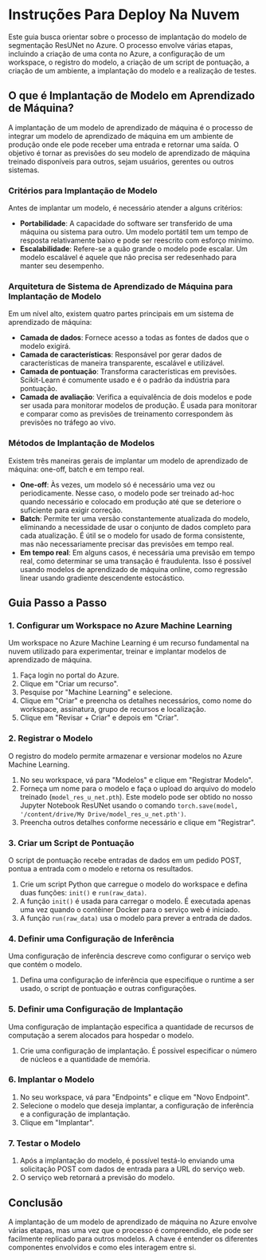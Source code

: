 # Instruções Para Deploy Na Nuvem

Este guia busca orientar sobre o processo de implantação do modelo de segmentação ResUNet no Azure. O processo envolve várias etapas, incluindo a criação de uma conta no Azure, a configuração de um workspace, o registro do modelo, a criação de um script de pontuação, a criação de um ambiente, a implantação do modelo e a realização de testes.

## O que é Implantação de Modelo em Aprendizado de Máquina?

A implantação de um modelo de aprendizado de máquina é o processo de integrar um modelo de aprendizado de máquina em um ambiente de produção onde ele pode receber uma entrada e retornar uma saída. O objetivo é tornar as previsões do seu modelo de aprendizado de máquina treinado disponíveis para outros, sejam usuários, gerentes ou outros sistemas.

### Critérios para Implantação de Modelo

Antes de implantar um modelo, é necessário atender a alguns critérios:

- **Portabilidade**: A capacidade do software ser transferido de uma máquina ou sistema para outro. Um modelo portátil tem um tempo de resposta relativamente baixo e pode ser reescrito com esforço mínimo.
- **Escalabilidade**: Refere-se a quão grande o modelo pode escalar. Um modelo escalável é aquele que não precisa ser redesenhado para manter seu desempenho.

### Arquitetura de Sistema de Aprendizado de Máquina para Implantação de Modelo

Em um nível alto, existem quatro partes principais em um sistema de aprendizado de máquina:

- **Camada de dados**: Fornece acesso a todas as fontes de dados que o modelo exigirá.
- **Camada de características**: Responsável por gerar dados de características de maneira transparente, escalável e utilizável.
- **Camada de pontuação**: Transforma características em previsões. Scikit-Learn é comumente usado e é o padrão da indústria para pontuação.
- **Camada de avaliação**: Verifica a equivalência de dois modelos e pode ser usada para monitorar modelos de produção. É usada para monitorar e comparar como as previsões de treinamento correspondem às previsões no tráfego ao vivo.

### Métodos de Implantação de Modelos

Existem três maneiras gerais de implantar um modelo de aprendizado de máquina: one-off, batch e em tempo real.

- **One-off**: Às vezes, um modelo só é necessário uma vez ou periodicamente. Nesse caso, o modelo pode ser treinado ad-hoc quando necessário e colocado em produção até que se deteriore o suficiente para exigir correção.
- **Batch**: Permite ter uma versão constantemente atualizada do modelo, eliminando a necessidade de usar o conjunto de dados completo para cada atualização. É útil se o modelo for usado de forma consistente, mas não necessariamente precisar das previsões em tempo real.
- **Em tempo real**: Em alguns casos, é necessária uma previsão em tempo real, como determinar se uma transação é fraudulenta. Isso é possível usando modelos de aprendizado de máquina online, como regressão linear usando gradiente descendente estocástico.

## Guia Passo a Passo

### 1. Configurar um Workspace no Azure Machine Learning

Um workspace no Azure Machine Learning é um recurso fundamental na nuvem utilizado para experimentar, treinar e implantar modelos de aprendizado de máquina.

1. Faça login no portal do Azure.
2. Clique em "Criar um recurso".
3. Pesquise por "Machine Learning" e selecione.
4. Clique em "Criar" e preencha os detalhes necessários, como nome do workspace, assinatura, grupo de recursos e localização.
5. Clique em "Revisar + Criar" e depois em "Criar".

### 2. Registrar o Modelo

O registro do modelo permite armazenar e versionar modelos no Azure Machine Learning.

1. No seu workspace, vá para "Modelos" e clique em "Registrar Modelo".
2. Forneça um nome para o modelo e faça o upload do arquivo do modelo treinado (`model_res_u_net.pth`). Este modelo pode ser obtido no nosso Jupyter Notebook ResUNet usando o comando `torch.save(model, '/content/drive/My Drive/model_res_u_net.pth')`.
3. Preencha outros detalhes conforme necessário e clique em "Registrar".

### 3. Criar um Script de Pontuação

O script de pontuação recebe entradas de dados em um pedido POST, pontua a entrada com o modelo e retorna os resultados.

1. Crie um script Python que carregue o modelo do workspace e defina duas funções: `init()` e `run(raw_data)`.
2. A função `init()` é usada para carregar o modelo. É executada apenas uma vez quando o contêiner Docker para o serviço web é iniciado.
3. A função `run(raw_data)` usa o modelo para prever a entrada de dados.

### 4. Definir uma Configuração de Inferência

Uma configuração de inferência descreve como configurar o serviço web que contém o modelo.

1. Defina uma configuração de inferência que especifique o runtime a ser usado, o script de pontuação e outras configurações.

### 5. Definir uma Configuração de Implantação

Uma configuração de implantação especifica a quantidade de recursos de computação a serem alocados para hospedar o modelo.

1. Crie uma configuração de implantação. É possível especificar o número de núcleos e a quantidade de memória.

### 6. Implantar o Modelo

1. No seu workspace, vá para "Endpoints" e clique em "Novo Endpoint".
2. Selecione o modelo que deseja implantar, a configuração de inferência e a configuração de implantação.
3. Clique em "Implantar".

### 7. Testar o Modelo

1. Após a implantação do modelo, é possível testá-lo enviando uma solicitação POST com dados de entrada para a URL do serviço web.
2. O serviço web retornará a previsão do modelo.

## Conclusão

A implantação de um modelo de aprendizado de máquina no Azure envolve várias etapas, mas uma vez que o processo é compreendido, ele pode ser facilmente replicado para outros modelos. A chave é entender os diferentes componentes envolvidos e como eles interagem entre si.
